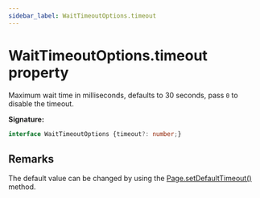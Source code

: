 ```yaml
---
sidebar_label: WaitTimeoutOptions.timeout
---
```

# WaitTimeoutOptions.timeout property

Maximum wait time in milliseconds, defaults to 30 seconds, pass `0` to disable the timeout.

**Signature:**

```typescript
interface WaitTimeoutOptions {timeout?: number;}
```

## Remarks

The default value can be changed by using the [Page.setDefaultTimeout()](./puppeteer.page.setdefaulttimeout.md) method.

